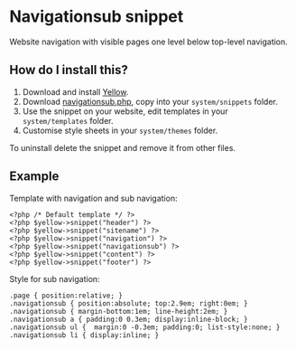 Navigationsub snippet
=====================
Website navigation with visible pages one level below top-level navigation.

How do I install this?
----------------------
1. Download and install [Yellow](https://github.com/datenstrom/yellow/).  
2. Download [navigationsub.php](navigationsub.php?raw=true), copy into your `system/snippets` folder.  
3. Use the snippet on your website, edit templates in your `system/templates` folder.
4. Customise style sheets in your `system/themes` folder.

To uninstall delete the snippet and remove it from other files.

Example
-------
Template with navigation and sub navigation:

    <?php /* Default template */ ?>
    <?php $yellow->snippet("header") ?>
    <?php $yellow->snippet("sitename") ?>
    <?php $yellow->snippet("navigation") ?>
    <?php $yellow->snippet("navigationsub") ?>
    <?php $yellow->snippet("content") ?>
    <?php $yellow->snippet("footer") ?>

Style for sub navigation:

    .page { position:relative; }
    .navigationsub { position:absolute; top:2.9em; right:0em; }
    .navigationsub { margin-bottom:1em; line-height:2em; }
    .navigationsub a { padding:0 0.3em; display:inline-block; }
    .navigationsub ul {  margin:0 -0.3em; padding:0; list-style:none; }
    .navigationsub li { display:inline; }